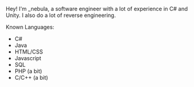 Hey! I'm \_nebula, a software engineer with a lot of experience in C# and Unity. I also do a lot of reverse engineering.

Known Languages:
- C#
- Java
- HTML/CSS
- Javascript
- SQL
- PHP (a bit)
- C/C++ (a bit)
